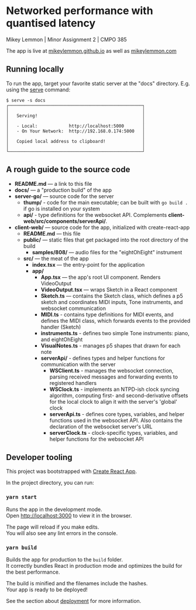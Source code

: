 # Networked performance with quantised latency
Mikey Lemmon | Minor Assignment 2 | CMPO 385

The app is live at [mikeylemmon.github.io](https://mikeylemmon.github.io) as well as [mikeylemmon.com](https://mikeylemmon.com)

## Running locally

To run the app, target your favorite static server at the "docs" directory. E.g. using the [serve](https://www.npmjs.com/package/serve) command:

	$ serve -s docs
	┌───────────────────────────────────────────────────┐
	│                                                   │
	│   Serving!                                        │
	│                                                   │
	│   - Local:            http://localhost:5000       │
	│   - On Your Network:  http://192.168.0.174:5000   │
	│                                                   │
	│   Copied local address to clipboard!              │
	│                                                   │
	└───────────────────────────────────────────────────┘

## A rough guide to the source code

-   **README.md** — a link to this file
-   **docs/** — a "production build" of the app
-   **server-go/** — source code for the server
	- **thump/** - code for the main executable; can be built with `go build .` if go is installed on your system
	- **api/** - type definitions for the websocket API. Complements **client-web/src/components/serverApi/**.
-   **client-web/** — source code for the app, initialized with create-react-app
	- **README.md** — this file
	- **public/** — static files that get packaged into the root directory of the build
		- **samples/808/** — audio files for the "eightOhEight" instrument
	- **src/** — the meat of the app
		- **index.tsx** — the entry-point for the application
		- **app/**
			- **App.tsx** — the app's root UI component. Renders VideoOutput
			- **VideoOutput.tsx** — wraps Sketch in a React component
			- **Sketch.ts** — contains the Sketch class, which defines a p5 sketch and coordinates MIDI inputs, Tone instruments, and websocket communication
			- **MIDI.ts** - contains type definitions for MIDI events, and defines the MIDI class, which forwards events to the provided handler (Sketch)
			- **instruments.ts** - defines two simple Tone instruments: piano, and eightOhEight
			- **VisualNotes.ts** - manages p5 shapes that drawn for each note
			- **serverApi/** - defines types and helper functions for communication with the server
				- **WSClient.ts** - manages the websocket connection, parsing received messages and forwarding events to registered handlers
				- **WSClock.ts** - implements an NTPD-ish clock syncing algorithm, computing first- and second-derivative offsets for the local clock to align it with the server's 'global' clock
				- **serverApi.ts** - defines core types, variables, and helper functions used in the websocket API. Also contains the declaration of the websocket server's URL
				- **serverClock.ts** - clock-specific types, variables, and helper functions for the websocket API

## Developer tooling

This project was bootstrapped with [Create React App](https://github.com/facebook/create-react-app).

In the project directory, you can run:

### `yarn start`

Runs the app in the development mode.<br />
Open [http://localhost:3000](http://localhost:3000) to view it in the browser.

The page will reload if you make edits.<br />
You will also see any lint errors in the console.

### `yarn build`

Builds the app for production to the `build` folder.<br />
It correctly bundles React in production mode and optimizes the build for the best performance.

The build is minified and the filenames include the hashes.<br />
Your app is ready to be deployed!

See the section about [deployment](https://facebook.github.io/create-react-app/docs/deployment) for more information.
